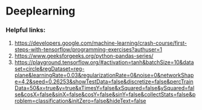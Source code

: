 # Deeplearning

### Helpful links: 
1. https://developers.google.com/machine-learning/crash-course/first-steps-with-tensorflow/programming-exercises?authuser=1
2. https://www.geeksforgeeks.org/python-pandas-series/
3. https://playground.tensorflow.org/#activation=tanh&batchSize=10&dataset=circle&regDataset=reg-plane&learningRate=0.03&regularizationRate=0&noise=0&networkShape=4,2&seed=0.26253&showTestData=false&discretize=false&percTrainData=50&x=true&y=true&xTimesY=false&xSquared=false&ySquared=false&cosX=false&sinX=false&cosY=false&sinY=false&collectStats=false&problem=classification&initZero=false&hideText=false
